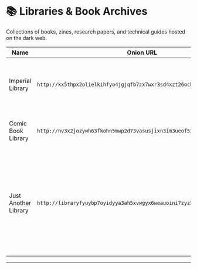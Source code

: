 # 📚 Libraries & Book Archives

Collections of books, zines, research papers, and technical guides hosted on the dark web.

| Name             | Onion URL                                      | Description |
|------------------|------------------------------------------------|-------------|
| Imperial Library | `http://kx5thpx2olielkihfyo4jgjqfb7zx7wxr3sd4xzt26ochei4m6f7tayd.onion/` | Large collection of eBooks, magazines, and academic texts. |
| Comic Book Library   | `http://nv3x2jozywh63fkohn5mwp2d73vasusjixn3im3ueof52fmbjsigw6ad.onion/`               | Collection of comics available on Tor network. |
| Just Another Library | `http://libraryfyuybp7oyidyya3ah5xvwgyx6weauoini7zyz555litmmumad.onion/` | Digital library available on the dark web offering a wide collection of free eBooks across various genres and subjects |

---
